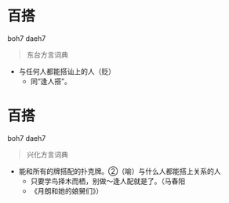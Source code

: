 # 百搭
boh7 daeh7
> 东台方言词典
- 与任何人都能搭讪上的人（贬）
  - 同“逢人搭”。

# 百搭
boh7 daeh7
> 兴化方言词典
- 能和所有的牌搭配的扑克牌。②（喻）与什么人都能搭上关系的人
  - 只要学鸟择木而栖，别做～逢人配就是了。（马春阳
  - 《月朗和她的娘舅们》）
